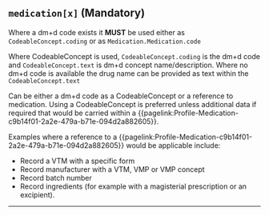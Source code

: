 ## `medication[x]`  (Mandatory)

Where a dm+d code exists it **MUST** be used either as `CodeableConcept.coding` or as `Medication.Medication.code`

Where CodeableConcept is used, `CodeableConcept.coding` is the dm+d code and `CodeableConcept.text` is dm+d concept name/description. Where no dm+d code is available the drug name can be provided as text within the `CodeableConcept.text`

Can be either a dm+d code as a CodeableConcept or a reference to medication. Using a CodeableConcept is preferred unless additional data if required that would be carried within a {{pagelink:Profile-Medication-c9b14f01-2a2e-479a-b71e-094d2a882605}}.

Examples where a reference to a {{pagelink:Profile-Medication-c9b14f01-2a2e-479a-b71e-094d2a882605}} would be applicable include:

- Record a VTM with a specific form 
- Record manufacturer with a VTM, VMP or VMP concept
- Record batch number
- Record ingredients (for example with a magisterial prescription or an excipient). 

---
